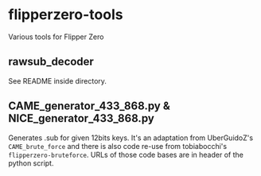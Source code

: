 # flipperzero-tools
Various tools for Flipper Zero

## rawsub_decoder
See README inside directory.

## CAME_generator_433_868.py & NICE_generator_433_868.py
Generates .sub for given 12bits keys.
It's an adaptation from UberGuidoZ's `CAME_brute_force` and there is also code re-use from tobiabocchi's `flipperzero-bruteforce`. URLs of those code bases are in header of the python script.

